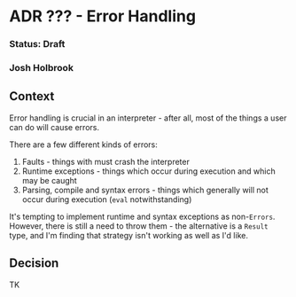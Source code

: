 # ADR ??? - Error Handling

### Status: Draft

### Josh Holbrook

## Context

Error handling is crucial in an interpreter - after all, most of the things a user can do will cause errors.

There are a few different kinds of errors:

1. Faults - things with must crash the interpreter
2. Runtime exceptions - things which occur during execution and which may be caught
3. Parsing, compile and syntax errors - things which generally will not occur during execution (`eval` notwithstanding)

It's tempting to implement runtime and syntax exceptions as non-`Errors`. However, there is still a need to throw them - the alternative is a `Result` type, and I'm finding that strategy isn't working as well as I'd like.

## Decision

TK
